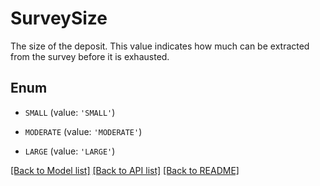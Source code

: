 # SurveySize

The size of the deposit. This value indicates how much can be extracted from the survey before it is exhausted.

## Enum

* `SMALL` (value: `'SMALL'`)

* `MODERATE` (value: `'MODERATE'`)

* `LARGE` (value: `'LARGE'`)

[[Back to Model list]](../README.md#documentation-for-models) [[Back to API list]](../README.md#documentation-for-api-endpoints) [[Back to README]](../README.md)


